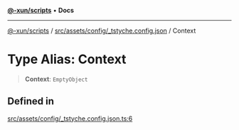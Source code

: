 [**@-xun/scripts**](../../../../../README.md) • **Docs**

***

[@-xun/scripts](../../../../../README.md) / [src/assets/config/\_tstyche.config.json](../README.md) / Context

# Type Alias: Context

> **Context**: `EmptyObject`

## Defined in

[src/assets/config/\_tstyche.config.json.ts:6](https://github.com/Xunnamius/xscripts/blob/91915b63e10dd6449ad16f4202f487b34227194a/src/assets/config/_tstyche.config.json.ts#L6)
